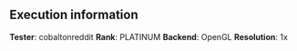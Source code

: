## Execution information

**Tester**: cobaltonreddit
**Rank**: PLATINUM
**Backend**: OpenGL
**Resolution**: 1x
